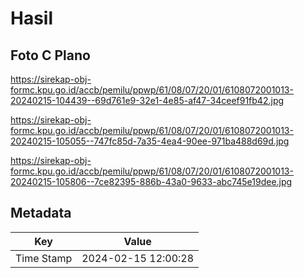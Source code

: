 # Hasil

## Foto C Plano

https://sirekap-obj-formc.kpu.go.id/accb/pemilu/ppwp/61/08/07/20/01/6108072001013-20240215-104439--69d761e9-32e1-4e85-af47-34ceef91fb42.jpg

https://sirekap-obj-formc.kpu.go.id/accb/pemilu/ppwp/61/08/07/20/01/6108072001013-20240215-105055--747fc85d-7a35-4ea4-90ee-971ba488d69d.jpg

https://sirekap-obj-formc.kpu.go.id/accb/pemilu/ppwp/61/08/07/20/01/6108072001013-20240215-105806--7ce82395-886b-43a0-9633-abc745e19dee.jpg


## Metadata

| Key        | Value               |
| ---------- | ------------------- |
| Time Stamp | 2024-02-15 12:00:28 |



